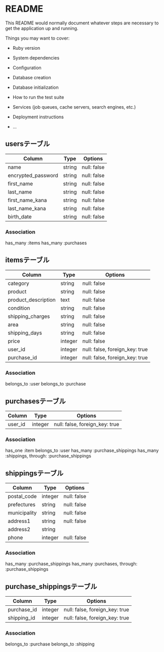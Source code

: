 # README

This README would normally document whatever steps are necessary to get the
application up and running.

Things you may want to cover:

* Ruby version

* System dependencies

* Configuration

* Database creation

* Database initialization

* How to run the test suite

* Services (job queues, cache servers, search engines, etc.)

* Deployment instructions

* ...

## usersテーブル

| Column              | Type       | Options                        |
| ------------------- | ---------- | ------------------------------ |
| name                | string     | null: false                    |
| encrypted_password  | string     | null: false                    |
| first_name          | string     | null: false                    |
| last_name           | string     | null: false                    |
| first_name_kana     | string     | null: false                    |
| last_name_kana      | string     | null: false                    |
| birth_date          | string     | null: false                    |

### Association
has_many :items
has_many :purchases


## itemsテーブル
| Column              | Type       | Options                        |
| ------------------- | ---------- | ------------------------------ |
| category            | string     | null: false                    |
| product             | string     | null: false                    |
| product_description | text       | null: false                    |
| condition           | string     | null: false                    |
| shipping_charges    | string     | null: false                    |
| area                | string     | null: false                    |
| shipping_days       | string     | null: false                    |
| price               | integer    | null: false                    |
| user_id             | integer    | null: false, foreign_key: true |
| purchase_id         | integer    | null: false, foreign_key: true |

### Association
belongs_to :user
belongs_to :purchase


## purchasesテーブル
| Column              | Type       | Options                        |
| ------------------- | ---------- | ------------------------------ |
| user_id             | integer    | null: false, foreign_key: true |

### Association
has_one    :item
belongs_to :user
has_many   :purchase_shippings
has_many   :shippings, through: :purchase_shippings


## shippingsテーブル
| Column              | Type       | Options                        |
| ------------------- | ---------- | ------------------------------ |
| postal_code         | integer    | null: false                    |
| prefectures         | string     | null: false                    |
| municipality        | string     | null: false                    |
| address1            | string     | null: false                    |
| address2            | string     |                                |
| phone               | integer    | null: false                    |

### Association
has_many :purchase_shippings
has_many :purchases, through: :purchase_shippings


## purchase_shippingsテーブル
| Column              | Type       | Options                        |
| ------------------- | ---------- | ------------------------------ |
| purchase_id         | integer    | null: false, foreign_key: true |
| shipping_id         | integer    | null: false, foreign_key: true |

### Association
belongs_to :purchase
belongs_to :shipping